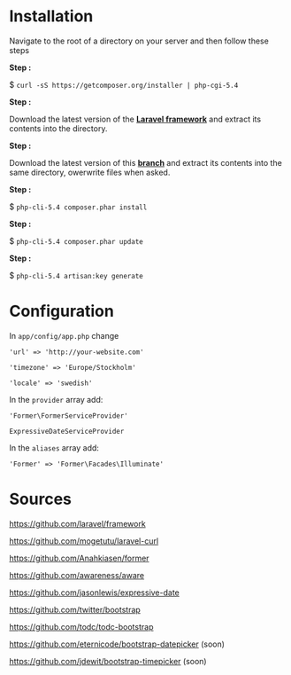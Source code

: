 # Installation

Navigate to the root of a directory on your server and then follow these steps

**Step :**

$ `curl -sS https://getcomposer.org/installer | php-cgi-5.4`

**Step :**

Download the latest version of the [**Laravel framework**](https://github.com/laravel/laravel/archive/develop.zip) and extract its contents into the directory.

**Step :**

Download the latest version of this [**branch**](https://github.com/lagom-/laravel-V4-template/archive/master.zip) and extract its contents into the same directory, owerwrite files when asked.

**Step :**

$ `php-cli-5.4 composer.phar install`

**Step :**

$ `php-cli-5.4 composer.phar update`

**Step :**

$ `php-cli-5.4 artisan:key generate`

# Configuration
In `app/config/app.php` change

`'url' => 'http://your-website.com'`

`'timezone' => 'Europe/Stockholm'`

`'locale' => 'swedish'`

In the `provider` array add:

`'Former\FormerServiceProvider'`

`ExpressiveDateServiceProvider`

In the `aliases` array add:

`'Former' => 'Former\Facades\Illuminate'`

# Sources
https://github.com/laravel/framework

https://github.com/mogetutu/laravel-curl

https://github.com/Anahkiasen/former

https://github.com/awareness/aware

https://github.com/jasonlewis/expressive-date

https://github.com/twitter/bootstrap

https://github.com/todc/todc-bootstrap

https://github.com/eternicode/bootstrap-datepicker (soon)

https://github.com/jdewit/bootstrap-timepicker (soon)
